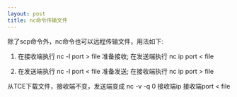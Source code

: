 ```yaml
---
layout: post
title: nc命令传输文件
---
```


除了scp命令外，nc命令也可以远程传输文件，用法如下:

1. 在接收端执行 nc -l port > file   准备接收;    在发送端执行 nc ip port < file

2. 在发送端执行 nc -l port < file   准备发送;    在接收端执行 nc ip port > file

从TCE下载文件，接收端不变，发送端变成  nc -v -q 0 接收端ip 接收端port < file